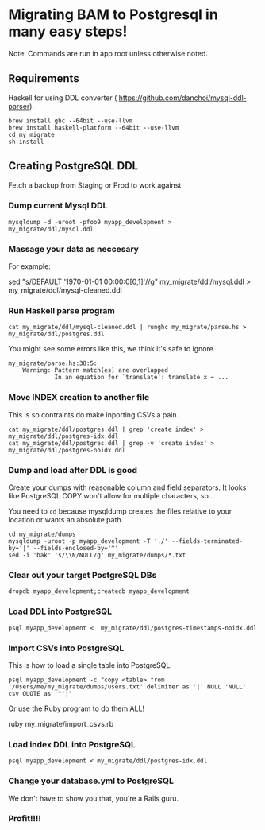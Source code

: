 # Migrating BAM to Postgresql in many easy steps!

Note: Commands are run in app root unless otherwise noted.

## Requirements

Haskell for using DDL converter ( https://github.com/danchoi/mysql-ddl-parser).

    brew install ghc --64bit --use-llvm
    brew install haskell-platform --64bit --use-llvm
    cd my_migrate
    sh install 


## Creating PostgreSQL DDL

Fetch a backup from Staging or Prod to work against.

### Dump current Mysql DDL

    mysqldump -d -uroot -pfoo9 myapp_development > my_migrate/ddl/mysql.ddl

### Massage your data as neccesary

For example:

  sed "s/DEFAULT '1970-01-01 00:00:0[0,1]'//g" my_migrate/ddl/mysql.ddl > my_migrate/ddl/mysql-cleaned.ddl

### Run Haskell parse program

    cat my_migrate/ddl/mysql-cleaned.ddl | runghc my_migrate/parse.hs > my_migrate/ddl/postgres.ddl

You might see some errors like this, we think it's safe to ignore. 

    my_migrate/parse.hs:38:5:
        Warning: Pattern match(es) are overlapped
                 In an equation for `translate': translate x = ...

### Move INDEX creation to another file

This is so contraints do make inporting CSVs a pain.

    cat my_migrate/ddl/postgres.ddl | grep 'create index' > my_migrate/ddl/postgres-idx.ddl
    cat my_migrate/ddl/postgres.ddl | grep -v 'create index' > my_migrate/ddl/postgres-noidx.ddl

### Dump and load after DDL is good

Create your dumps with reasonable column and field separators. It looks
like PostgreSQL COPY won't allow for multiple characters, so...

You need to ``cd`` because mysqldump creates the files relative to your
location or wants an absolute path.

    cd my_migrate/dumps
    mysqldump -uroot -p myapp_development -T './' --fields-terminated-by='|' --fields-enclosed-by='^'
    sed -i 'bak' 's/\\N/NULL/g' my_migrate/dumps/*.txt

### Clear out your target PostgreSQL DBs

    dropdb myapp_development;createdb myapp_development 

### Load DDL into PostgreSQL

    psql myapp_development <  my_migrate/ddl/postgres-timestamps-noidx.ddl

### Import CSVs into PostgreSQL 

This is how to load a single table into PostgreSQL.

    psql myapp_development -c "copy <table> from '/Users/me/my_migrate/dumps/users.txt' delimiter as '|' NULL 'NULL' csv QUOTE as '^';"

Or use the Ruby program to do them ALL!

   ruby my_migrate/import_csvs.rb

### Load index DDL into PostgreSQL

    psql myapp_development < my_migrate/ddl/postgres-idx.ddl

### Change your database.yml to PostgreSQL 

We don't have to show you that, you're a Rails guru.

### Profit!!!!
